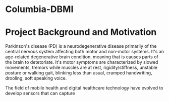 # Columbia-DBMI
# Project Background and Motivation
Parkinson's disease (PD) is a neurodegenerative disease primarily of the central nervous system affecting both motor and non-motor systems. It's an age-related degenerative brain condition, meaning that is causes parts of the brain to detetoriate. It's motor symptoms are characterized by slowed movements, tremors while muscles are at rest, rigidity/stiffness, unstable posture or walking gait, blinking less than usual, cramped handwriting, drooling, soft speaking voice. 

The field of mobile health and digital healthcare technology have evolved to develop sensors that can capture 

